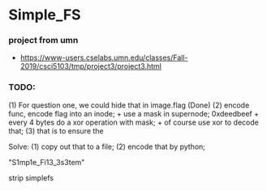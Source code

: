 # Simple_FS

### project from umn
+ https://www-users.cselabs.umn.edu/classes/Fall-2019/csci5103/tmp/project3/project3.html


### TODO:
(1) For question one, we could hide that in image.flag (Done)
(2) encode func, encode flag into an inode;
    + use a mask in supernode; 0xdeedbeef
    + every 4 bytes do a xor operation with mask;
    + of course use xor to decode that;
(3) that is to ensure the



Solve:
(1) copy out that to a file;
(2) encode that by python;

"S1mp1e_Fi13_3s3tem"

strip simplefs 